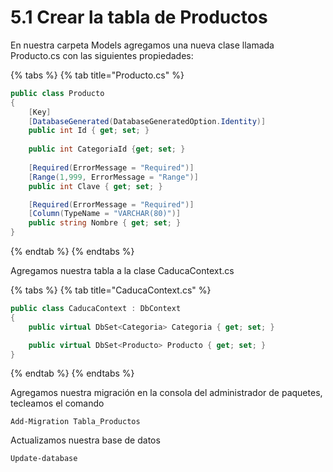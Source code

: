# 5.1 Crear la tabla de Productos

En nuestra carpeta Models agregamos una nueva clase llamada Producto.cs con las siguientes propiedades:

{% tabs %}
{% tab title="Producto.cs" %}
```csharp
public class Producto
{ 
    [Key] 
    [DatabaseGenerated(DatabaseGeneratedOption.Identity)] 
    public int Id { get; set; }
    
    public int CategoriaId {get; set; }
            
    [Required(ErrorMessage = "Required")]
    [Range(1,999, ErrorMessage = "Range")]
    public int Clave { get; set; }

    [Required(ErrorMessage = "Required")]
    [Column(TypeName = "VARCHAR(80)")]
    public string Nombre { get; set; }
}
```
{% endtab %}
{% endtabs %}

Agregamos nuestra tabla a la clase CaducaContext.cs

{% tabs %}
{% tab title="CaducaContext.cs" %}
```csharp
public class CaducaContext : DbContext
{
    public virtual DbSet<Categoria> Categoria { get; set; }

    public virtual DbSet<Producto> Producto { get; set; }
}
```
{% endtab %}
{% endtabs %}

Agregamos nuestra migración en la consola del administrador de paquetes, tecleamos el comando

```text
Add-Migration Tabla_Productos
```

Actualizamos nuestra base de datos

```text
Update-database
```

